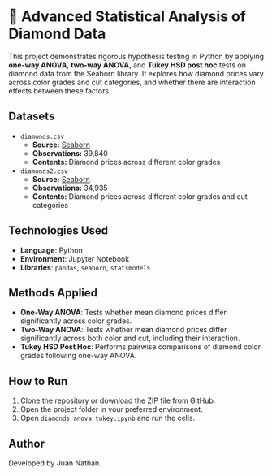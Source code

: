 # 💎 Advanced Statistical Analysis of Diamond Data

This project demonstrates rigorous hypothesis testing in Python by applying **one-way ANOVA**, **two-way ANOVA**, and **Tukey HSD post hoc** tests on diamond data from the Seaborn library. It explores how diamond prices vary across color grades and cut categories, and whether there are interaction effects between these factors.

## Datasets

- `diamonds.csv`  
  - **Source:** [Seaborn](https://seaborn.pydata.org/)  
  - **Observations:** 39,840 
  - **Contents:** Diamond prices across different color grades
- `diamonds2.csv`  
  - **Source:** [Seaborn](https://seaborn.pydata.org/)  
  - **Observations:** 34,935 
  - **Contents:** Diamond prices across different color grades and cut categories

## Technologies Used

- **Language**: Python
- **Environment**: Jupyter Notebook
- **Libraries**: `pandas`, `seaborn`, `statsmodels`

## Methods Applied

- **One-Way ANOVA**: Tests whether mean diamond prices differ significantly across color grades.
- **Two-Way ANOVA**: Tests whether mean diamond prices differ significantly across both color and cut, including their interaction.
- **Tukey HSD Post Hoc**: Performs pairwise comparisons of diamond color grades following one-way ANOVA.

## How to Run

1. Clone the repository or download the ZIP file from GitHub.
2. Open the project folder in your preferred environment.
3. Open `diamonds_anova_tukey.ipynb` and run the cells.

## Author

Developed by Juan Nathan.
